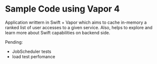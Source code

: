 # Sample Code using Vapor 4 #

Application writtern in Swift + Vapor which aims to cache in-memory a ranked list of user accesses to a given service. Also, helps to explore and learn more about Swift capabilities on backend side.

Pending:
- JobScheduler tests
- load test perfomance 
